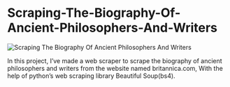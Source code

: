 # Scraping-The-Biography-Of-Ancient-Philosophers-And-Writers
![Scraping The Biography Of Ancient Philosophers And Writers  ](https://user-images.githubusercontent.com/38619289/138550795-bf114af5-aa53-49d5-9b77-96578878aee3.png)

In this project, I’ve made a web scraper to scrape the biography of ancient philosophers and writers from the website named britannica.com, 
With the help of python’s web scraping library Beautiful Soup(bs4).

